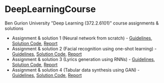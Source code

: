 # DeepLearningCourse
Ben Gurion University "Deep Learning (372.2.6101)" course assignments &amp; solutions

- Assignment & solution 1 (Neural network from scratch) - [Guidelines](Assignment_1/Guidelines.pdf), [Solution Code](Assignment_1/Solution_Code.ipynb), [Report](Assignment_1/Report.pdf)
- Assignment & solution 2 (Facial recognition using one-shot learning) - [Guidelines](Assignment_2/Guidelines.pdf), [Solution Code](Assignment_2/Solution_Code.ipynb), [Report](Assignment_2/Report.pdf)
- Assignment & solution 3 (Lyrics generation using RNNs) - [Guidelines](Assignment_3/Guidelines.pdf), [Solution Code](Assignment_3/Solution_Code.ipynb), [Report](Assignment_3/Assignment_Solution_Report.pdf)
- Assignment & solution 4 (Tabular data synthesis using GAN) - [Guidelines](Assignment_4/Guidelines.pdf), [Solution Code](Assignment_4/Solution_Code.ipynb), [Report](Assignment_4/Report.pdf)

